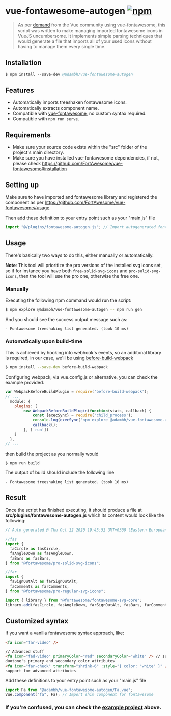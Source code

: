# vue-fontawesome-autogen [![npm](https://img.shields.io/npm/v/@adambh/vue-fontawesome-autogen)](https://www.npmjs.com/package/@adambh/vue-fontawesome-autogen)

> As per [demand](https://github.com/FortAwesome/vue-fontawesome/issues/233) from the Vue community using vue-fontawesome, this script was written to make managing imported fontawesome icons in VueJS uncumbersome. It implements simple parsing techniques that would generate a file that imports all of your used icons without having to manage them every single time.

## Installation

```s
$ npm install --save-dev @adambh/vue-fontawesome-autogen
```

## Features

- Automatically imports treeshaken fontawesome icons.
- Automatically extracts component name.
- Compatible with [vue-fontawesome](https://github.com/FortAwesome/vue-fontawesome), no custom syntax required.
- Compatible with `npm run serve`.

## Requirements

- Make sure your source code exists within the "src" folder of the project's main directory.
- Make sure you have installed vue-fontawesome dependencies, if not, please check https://github.com/FortAwesome/vue-fontawesome#installation

## Setting up

Make sure to have imported and fontawesome library and registered the component as per https://github.com/FortAwesome/vue-fontawesome#usage

Then add these definition to your entry point such as your "main.js" file

```js
import "@/plugins/fontawesome-autogen.js"; // Import autogenerated fontawesome icons
```

## Usage

There's basically two ways to do this, either manually or automatically.

**Note**: This tool will prioritize the pro versions of the installed svg icons set, so if for instance you have both `free-solid-svg-icons` and `pro-solid-svg-icons`, then the tool will use the pro one, otherwise the free one.

### Manually

Executing the following npm command would run the script:

```sh
$ npm explore @adambh/vue-fontawesome-autogen -- npm run gen
```

And you should see the success output message such as:

```
- Fontawesome treeshaking list generated. (took 10 ms)
```

### Automatically upon build-time

This is achieved by hooking into webhook's events, so an additonal library is required, in our case, we'll be using [before-build-webpack](https://github.com/artemdudkin/before-build-webpack)

```sh
$ npm install --save-dev before-build-webpack
```

Configuring webpack, via vue.config.js or alternative, you can check the example provided.

```js
var WebpackBeforeBuildPlugin = require('before-build-webpack');
// ...
  module: {
    plugins: [
        new WebpackBeforeBuildPlugin(function(stats, callback) {
            const {execSync} = require('child_process');
            console.log(execSync('npm explore @adambh/vue-fontawesome-autogen -- npm run gen').toString());
            callback();
        }, ['run'])
    ]
  },
// ...
```

then build the project as you normally would

```sh
$ npm run build
```

The output of build should include the following line

```
- Fontawesome treeshaking list generated. (took 10 ms)
```

## Result

Once the script has finished executing, it should produce a file at **src/plugins/fontawesome-autogen.js** which its content would look like the following:

```js
// Auto generated @ Thu Oct 22 2020 19:45:52 GMT+0300 (Eastern European Summer Time)

//fas
import {
  faCircle as fasCircle,
  faAngleDown as fasAngleDown,
  faBars as fasBars,
} from "@fortawesome/pro-solid-svg-icons";

//far
import {
  faSignOutAlt as farSignOutAlt,
  faComments as farComments,
} from "@fortawesome/pro-regular-svg-icons";

import { library } from "@fortawesome/fontawesome-svg-core";
library.add(fasCircle, fasAngleDown, farSignOutAlt, fasBars, farComments);
```

## Customized syntax

If you want a vanilla fontawesome syntax approach, like:

```html
<fa icon="far-video" />

// Advanced stuff
<fa icon="fad-video" primaryColor="red" secondaryColor="white" /> // support for
duotone's primary and secondary color attributes
<fa icon="far-check" transform="shrink-6" :style="{ color: 'white' }" /> //
support for advanced attributes
```

Add these definitions to your entry point such as your "main.js" file

```js
import Fa from "@adambh/vue-fontawesome-autogen/Fa.vue";
Vue.component("fa", Fa); // Import shim component for fontawesome
```

### If you're confused, you can check the [example project](https://github.com/GTANAdam/vue-fontawesome-autogen/tree/main/example) above.
